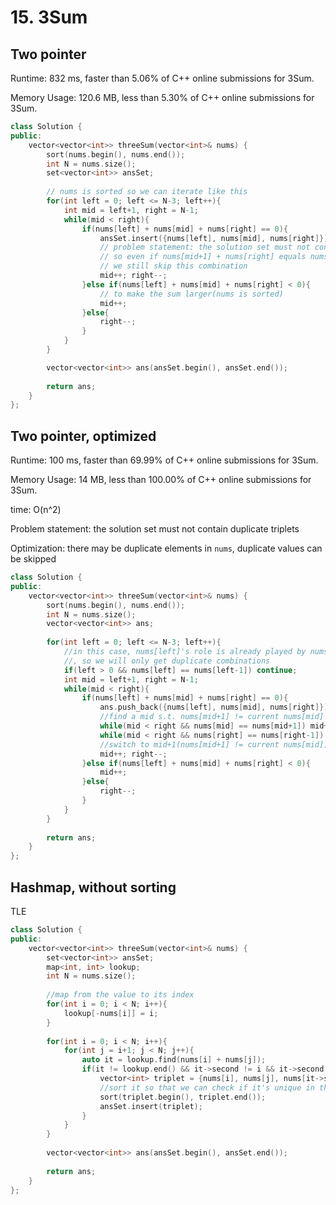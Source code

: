 # 15. 3Sum


## Two pointer
Runtime: 832 ms, faster than 5.06% of C++ online submissions for 3Sum.

Memory Usage: 120.6 MB, less than 5.30% of C++ online submissions for 3Sum.

```cpp
class Solution {
public:
    vector<vector<int>> threeSum(vector<int>& nums) {
        sort(nums.begin(), nums.end());
        int N = nums.size();
        set<vector<int>> ansSet;
        
        // nums is sorted so we can iterate like this
        for(int left = 0; left <= N-3; left++){
            int mid = left+1, right = N-1;
            while(mid < right){
                if(nums[left] + nums[mid] + nums[right] == 0){
                    ansSet.insert({nums[left], nums[mid], nums[right]});
                    // problem statement: the solution set must not contain duplicate triplets
                    // so even if nums[mid+1] + nums[right] equals nums[mid] + nums[right],
                    // we still skip this combination
                    mid++; right--;
                }else if(nums[left] + nums[mid] + nums[right] < 0){
                    // to make the sum larger(nums is sorted)
                    mid++;
                }else{
                    right--;
                }
            }
        }

        vector<vector<int>> ans(ansSet.begin(), ansSet.end());
        
        return ans;
    }
};
```

## Two pointer, optimized

Runtime: 100 ms, faster than 69.99% of C++ online submissions for 3Sum.

Memory Usage: 14 MB, less than 100.00% of C++ online submissions for 3Sum.

time: O(n^2)

Problem statement: the solution set must not contain duplicate triplets

Optimization: there may be duplicate elements in `nums`, duplicate values can be skipped
```cpp
class Solution {
public:
    vector<vector<int>> threeSum(vector<int>& nums) {
        sort(nums.begin(), nums.end());
        int N = nums.size();
        vector<vector<int>> ans;
        
        for(int left = 0; left <= N-3; left++){
            //in this case, nums[left]'s role is already played by nums[left-1]
            //, so we will only get duplicate combinations
            if(left > 0 && nums[left] == nums[left-1]) continue;
            int mid = left+1, right = N-1;
            while(mid < right){
                if(nums[left] + nums[mid] + nums[right] == 0){
                    ans.push_back({nums[left], nums[mid], nums[right]});
                    //find a mid s.t. nums[mid+1] != current nums[mid]
                    while(mid < right && nums[mid] == nums[mid+1]) mid++;
                    while(mid < right && nums[right] == nums[right-1]) right--;
                    //switch to mid+1(nums[mid+1] != current nums[mid])
                    mid++; right--;
                }else if(nums[left] + nums[mid] + nums[right] < 0){
                    mid++;
                }else{
                    right--;
                }
            }
        }
        
        return ans;
    }
};
```

## Hashmap, without sorting

TLE

```cpp
class Solution {
public:
    vector<vector<int>> threeSum(vector<int>& nums) {
        set<vector<int>> ansSet;
        map<int, int> lookup;
        int N = nums.size();
        
        //map from the value to its index
        for(int i = 0; i < N; i++){
            lookup[-nums[i]] = i;
        }
        
        for(int i = 0; i < N; i++){
            for(int j = i+1; j < N; j++){
                auto it = lookup.find(nums[i] + nums[j]);
                if(it != lookup.end() && it->second != i && it->second != j){
                    vector<int> triplet = {nums[i], nums[j], nums[it->second]};
                    //sort it so that we can check if it's unique in the set
                    sort(triplet.begin(), triplet.end());
                    ansSet.insert(triplet);
                }
            }
        }
        
        vector<vector<int>> ans(ansSet.begin(), ansSet.end());
        
        return ans;
    }
};
```
